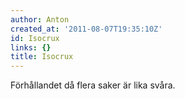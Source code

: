 ```yaml
---
author: Anton
created_at: '2011-08-07T19:35:10Z'
id: Isocrux
links: {}
title: Isocrux
---
```


Förhållandet då flera saker är lika svåra.
